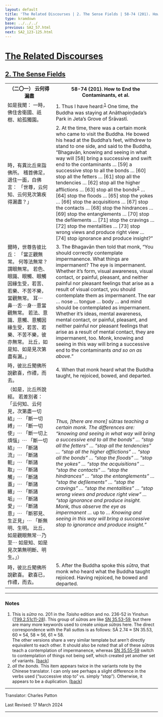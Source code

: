 ```yaml
---
layout: default
title: 'The Related Discourses | 2. The Sense Fields | 58-74 (201). How to End the Contaminants, et al.'
type: kramdown
base: ../../../
previous: SA2_57.html
next: SA2_123-125.html
---
```


<h1><a href='../index.html'>The Related Discourses</a></h1>
<h2><a href='index.html'>2. The Sense Fields</a></h2>

<table class="trans">
  <th class='ch'>（二〇一） 云何得漏盡</th>
  <th class='en'>58-74 (201). How to End the Contaminants, et al.</th>
  <tr>
    <td class="ch" title='t99.2.51c11'>如是我聞： 一時，佛住舍衛國、祇樹、給孤獨園。</td>
    <td id='p1'>1. Thus I have heard:<sup id="ref1"><a href="#n1">1</a></sup> One time, the Buddha was staying at Anāthapiṇḍada’s Park in Jeta’s Grove of Śrāvastī.</td>
  </tr>
  <tr>
    <td class="ch" title='t99.2.51c12'>時，有異比丘來詣佛所。 稽首佛足，退住一面，白佛言： 「世尊，云何知、云何見次第疾得漏盡？」</td>
    <td id='p2'>2. At the time, there was a certain monk who came to visit the Buddha. He bowed his head at the Buddha’s feet, withdrew to stand to one side, and said to the Buddha, “Bhagavān, knowing and seeing in what way will [58] bring a successive and swift end to the contaminants … [59] a successive stop to all the bonds … [60] stop all the fetters … [61] stop all the tendencies … [62] stop all the higher afflictions … [63] stop all the bonds<sup id="ref2"><a href="#n2">2</a></sup> … [64] stop the floods … [65] stop the yokes … [66] stop the acquisitions … [67] stop the contacts … [68] stop the hindrances … [69] stop the entanglements … [70] stop the defilements … [71] stop the cravings … [72] stop the mentalities … [73] stop wrong views and produce right view … [74] stop ignorance and produce insight?”</td>
  </tr>
  <tr>
    <td class="ch" title='t99.2.51c14'>爾時，世尊告彼比丘： 「當正觀無常。 何等法無常？ 謂眼無常。 若色、眼識、眼觸、眼觸因緣生受，若苦、若樂、不苦不樂，當觀無常。 耳⋯鼻⋯舌⋯身⋯意當觀無常。 若法、意識、意觸、意觸因緣生受，若苦、若樂、不苦不樂，彼亦無常。 比丘，如是知、如是見次第盡有漏。」</td>
    <td id='p3'>3. The Bhagavān then told that monk, “You should correctly contemplate impermanence. What things are impermanent? The eye is impermanent. Whether it’s form, visual awareness, visual contact, or painful, pleasant, and neither painful nor pleasant feelings that arise as a result of visual contact, you should contemplate them as impermanent. The ear … nose … tongue … body … and mind should be contemplated as impermanent. Whether it’s ideas, mental awareness, mental contact, or painful, pleasant, and neither painful nor pleasant feelings that arise as a result of mental contact, they are impermanent, too. Monk, knowing and seeing in this way will bring a successive end to the contaminants <em>and so on as above</em>.”</td>
  </tr>
  <tr>
    <td class="ch" title='t99.2.51c20'>時，彼比丘聞佛所說歡喜，作禮，而去。</td>
    <td id='p4'>4. When that monk heard what the Buddha taught, he rejoiced, bowed, and departed.</td>
  </tr>
  <tr>
    <td class="ch" title='t99.2.51c21'>（如是，比丘所說經。 若差別者： 「云何知、云何見，次第盡一切結」⋯ 「斷一切縛」⋯ 「斷一切使」⋯ 「斷一切上煩惱」⋯ 「斷一切結」⋯ 「斷諸流」⋯ 「斷諸軛」⋯ 「斷諸取」⋯ 「斷諸觸」⋯ 「斷諸蓋」⋯ 「斷諸纏」⋯ 「斷諸垢」⋯ 「斷諸愛」⋯ 「斷諸意」⋯ 「斷邪見、生正見」⋯ 「斷無明、生明。 比丘，如是觀眼無常⋯乃至⋯ 如是知、如是見次第無明斷、明生。」）</td>
    <td><em>Thus, [there are more] </em>sūtra<em>s teaching a certain monk. The differences are: “knowing and seeing in what way will bring a successive end to all the bonds” … “stop all the fetters” … “stop all the tendencies” … “stop all the higher afflictions” … “stop all the bonds” … “stop the floods” … “stop the yokes” … “stop the acquisitions” … “stop the contacts” … “stop the hindrances” … “stop the entanglements” … “stop the defilements” … “stop the cravings” … “stop the mentalities” … “stop wrong views and produce right view” … “stop ignorance and produce insight. Monk, thus observe the eye as impermanent … </em>up to<em> … Knowing and seeing in this way will bring a successive stop to ignorance and produce insight.”</em></td>
  </tr>
  <tr>
    <td class="ch" title='t99.2.51c27'>時，彼比丘聞佛所說歡喜。 歡喜已，作禮，而去。</td>
    <td id='p5'>5. After the Buddha spoke this <em>sūtra</em>, that monk who heard what the Buddha taught rejoiced. Having rejoiced, he bowed and departed.</td>
  </tr>
</table>

<hr/>

<h3 id="notes">Notes</h3>

<ol class="notes-list">
<li id="n1">This is <em>sūtra</em> no. 201 in the <cite>Taisho</cite> edition and no. 236-52 in Yinshun (<a href="https://cbetaonline.dila.edu.tw/zh/T02n0099_p0051c11" target="_blank">T99.2.51c11-28</a>). This group of <em>sūtra</em>s are like <a href="https://suttacentral.net/sn35.53" target="_blank">SN 35.53-59</a>, but there are many more keywords used to create unique <em>sūtra</em>s here. The direct correspondence with the Pali <em>sutta</em>s is as follows: SĀ 2.74 ≈ SN 35.53, 60 ≈ 54, 58 ≈ 56, 61 ≈ 58.<br/>The other versions share a very similar template but aren’t directly equivalent to each other. It should also be noted that all of these <em>sūtra</em>s teach a contemplation of impermanence, whereas <a href="https://suttacentral.net/sn35.55" target="_blank">SN 35.55-59</a> switch to contemplation of things not being self, which created yet another set of variants. [<a href="#ref1">back</a>]</li>
<li id="n2"><em>all the bonds.</em> This item appears twice in the variants note by the Chinese translator. I can only see perhaps a slight difference in the verbs used (“successive stop to” vs. simply “stop”). Otherwise, it appears to be a duplication.  [<a href="#ref2">back</a>]</li>
</ol>
<hr/>

<p class="translator">Translator: Charles Patton</p>
<p class='revised'>Last Revised: 17 March 2024</p>

<hr/>